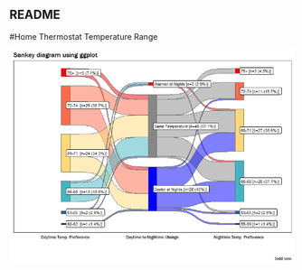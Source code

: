 ## README


#Home Thermostat Temperature Range


![](home_temp_analysis_files/figure-markdown_github/unnamed-chunk-2-1.png)


